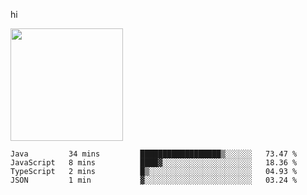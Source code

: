 hi

<img height="180em" src="https://github-readme-stats.vercel.app/api?username=AProductiveNerd&show_icons=true&hide_border=true&&count_private=true&include_all_commits=true" />

<!--START_SECTION:waka-->
```text
Java         34 mins         ██████████████████▒░░░░░░   73.47 % 
JavaScript   8 mins          ████▓░░░░░░░░░░░░░░░░░░░░   18.36 % 
TypeScript   2 mins          █▒░░░░░░░░░░░░░░░░░░░░░░░   04.93 % 
JSON         1 min           ▓░░░░░░░░░░░░░░░░░░░░░░░░   03.24 % 
```
<!--END_SECTION:waka-->
